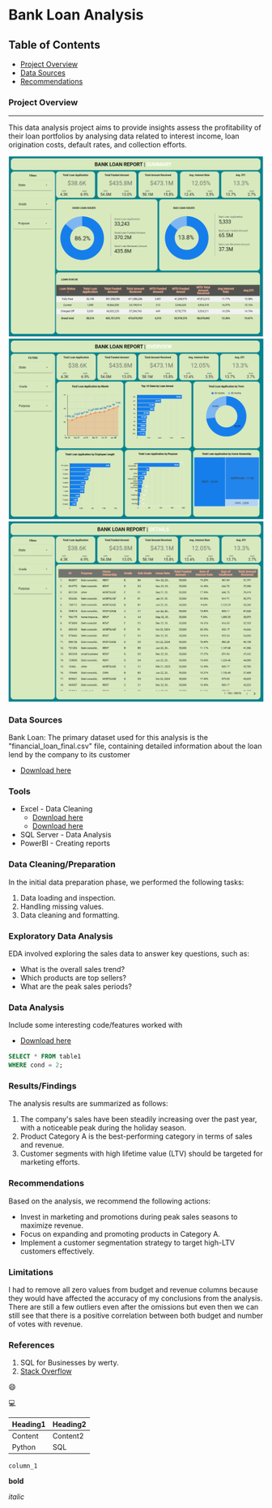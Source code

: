 # Bank Loan Analysis

## Table of Contents

- [Project Overview](#project-overview)
- [Data Sources](#data-sources)
- [Recommendations](#recommendations)

### Project Overview
---

This data analysis project aims to provide insights assess the profitability of their loan portfolios by analysing data related to interest income, loan origination costs, default rates, and collection efforts.

![Summary](https://github.com/EmmanuelFiguracion/Reports-Documentation/blob/main/Bank%20Loan%20Report%20Summary.PNG)
![Overview](https://github.com/EmmanuelFiguracion/Reports-Documentation/blob/main/Bank%20Loan%20Overview%20Report.PNG)
![Details](https://github.com/EmmanuelFiguracion/Reports-Documentation/blob/main/Bank%20Loan%20Report%20Details.PNG)



### Data Sources

Bank Loan: The primary dataset used for this analysis is the "financial_loan_final.csv" file, containing detailed information about the loan lend by the company to its customer
- [Download here](https://github.com/EmmanuelFiguracion/Reports-Documentation/blob/main/financial_loan_final.csv)

### Tools

- Excel - Data Cleaning
  - [Download here](https://microsoft.com)
  - [Download here](https://microsoft.com)
- SQL Server - Data Analysis
- PowerBI - Creating reports


### Data Cleaning/Preparation

In the initial data preparation phase, we performed the following tasks:
1. Data loading and inspection.
2. Handling missing values.
3. Data cleaning and formatting.

### Exploratory Data Analysis

EDA involved exploring the sales data to answer key questions, such as:

- What is the overall sales trend?
- Which products are top sellers?
- What are the peak sales periods?

### Data Analysis

Include some interesting code/features worked with
  - [Download here](https://github.com/EmmanuelFiguracion/Reports-Documentation/blob/main/SQLQuery.sql)

```sql
SELECT * FROM table1
WHERE cond = 2;
```

### Results/Findings

The analysis results are summarized as follows:
1. The company's sales have been steadily increasing over the past year, with a noticeable peak during the holiday season.
2. Product Category A is the best-performing category in terms of sales and revenue.
3. Customer segments with high lifetime value (LTV) should be targeted for marketing efforts.

### Recommendations

Based on the analysis, we recommend the following actions:
- Invest in marketing and promotions during peak sales seasons to maximize revenue.
- Focus on expanding and promoting products in Category A.
- Implement a customer segmentation strategy to target high-LTV customers effectively.

### Limitations

I had to remove all zero values from budget and revenue columns because they would have affected the accuracy of my conclusions from the analysis. There are still a few outliers even after the omissions but even then we can still see that there is a positive correlation between both budget and number of votes with revenue.

### References

1. SQL for Businesses by werty.
2. [Stack Overflow](https://stack.com)

😄

💻

|Heading1|Heading2|
|--------|--------|
|Content|Content2|
|Python|SQL|

`column_1`

**bold**

*italic*

